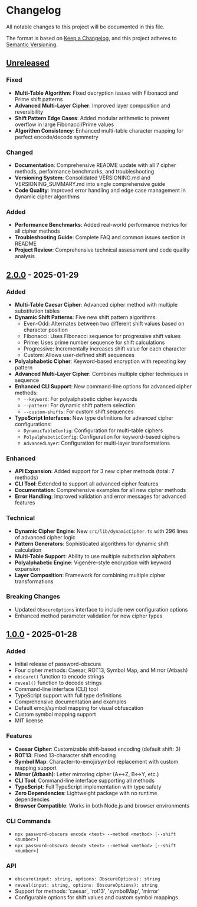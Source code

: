 # Changelog

All notable changes to this project will be documented in this file.

The format is based on [Keep a Changelog](https://keepachangelog.com/en/1.0.0/),
and this project adheres to [Semantic Versioning](https://semver.org/spec/v2.0.0.html).

## [Unreleased]

### Fixed

- **Multi-Table Algorithm**: Fixed decryption issues with Fibonacci and Prime shift patterns
- **Advanced Multi-Layer Cipher**: Improved layer composition and reversibility
- **Shift Pattern Edge Cases**: Added modular arithmetic to prevent overflow in large Fibonacci/Prime values
- **Algorithm Consistency**: Enhanced multi-table character mapping for perfect encode/decode symmetry

### Changed

- **Documentation**: Comprehensive README update with all 7 cipher methods, performance benchmarks, and troubleshooting
- **Versioning System**: Consolidated VERSIONING.md and VERSIONING_SUMMARY.md into single comprehensive guide
- **Code Quality**: Improved error handling and edge case management in dynamic cipher algorithms

### Added

- **Performance Benchmarks**: Added real-world performance metrics for all cipher methods
- **Troubleshooting Guide**: Complete FAQ and common issues section in README
- **Project Review**: Comprehensive technical assessment and code quality analysis

## [2.0.0] - 2025-01-29

### Added

- **Multi-Table Caesar Cipher**: Advanced cipher method with multiple substitution tables
- **Dynamic Shift Patterns**: Five new shift pattern algorithms:
  - Even-Odd: Alternates between two different shift values based on character position
  - Fibonacci: Uses Fibonacci sequence for progressive shift values
  - Prime: Uses prime number sequence for shift calculations
  - Progressive: Incrementally increases shift value for each character
  - Custom: Allows user-defined shift sequences
- **Polyalphabetic Cipher**: Keyword-based encryption with repeating key pattern
- **Advanced Multi-Layer Cipher**: Combines multiple cipher techniques in sequence
- **Enhanced CLI Support**: New command-line options for advanced cipher methods:
  - `--keyword`: For polyalphabetic cipher keywords
  - `--pattern`: For dynamic shift pattern selection
  - `--custom-shifts`: For custom shift sequences
- **TypeScript Interfaces**: New type definitions for advanced cipher configurations:
  - `DynamicTableConfig`: Configuration for multi-table ciphers
  - `PolyalphabeticConfig`: Configuration for keyword-based ciphers
  - `AdvancedLayer`: Configuration for multi-layer transformations

### Enhanced

- **API Expansion**: Added support for 3 new cipher methods (total: 7 methods)
- **CLI Tool**: Extended to support all advanced cipher features
- **Documentation**: Comprehensive examples for all new cipher methods
- **Error Handling**: Improved validation and error messages for advanced features

### Technical

- **Dynamic Cipher Engine**: New `src/lib/dynamicCipher.ts` with 296 lines of advanced cipher logic
- **Pattern Generators**: Sophisticated algorithms for dynamic shift calculation
- **Multi-Table Support**: Ability to use multiple substitution alphabets
- **Polyalphabetic Engine**: Vigenère-style encryption with keyword expansion
- **Layer Composition**: Framework for combining multiple cipher transformations

### Breaking Changes

- Updated `ObscureOptions` interface to include new configuration options
- Enhanced method parameter validation for new cipher types

## [1.0.0] - 2025-01-28

### Added

- Initial release of password-obscura
- Four cipher methods: Caesar, ROT13, Symbol Map, and Mirror (Atbash)
- `obscure()` function to encode strings
- `reveal()` function to decode strings
- Command-line interface (CLI) tool
- TypeScript support with full type definitions
- Comprehensive documentation and examples
- Default emoji/symbol mapping for visual obfuscation
- Custom symbol mapping support
- MIT license

### Features

- **Caesar Cipher**: Customizable shift-based encoding (default shift: 3)
- **ROT13**: Fixed 13-character shift encoding
- **Symbol Map**: Character-to-emoji/symbol replacement with custom mapping support
- **Mirror (Atbash)**: Letter mirroring cipher (A↔Z, B↔Y, etc.)
- **CLI Tool**: Command-line interface supporting all methods
- **TypeScript**: Full TypeScript implementation with type safety
- **Zero Dependencies**: Lightweight package with no runtime dependencies
- **Browser Compatible**: Works in both Node.js and browser environments

### CLI Commands

- `npx password-obscura encode <text> --method <method> [--shift <number>]`
- `npx password-obscura decode <text> --method <method> [--shift <number>]`

### API

- `obscure(input: string, options: ObscureOptions): string`
- `reveal(input: string, options: ObscureOptions): string`
- Support for methods: 'caesar', 'rot13', 'symbolMap', 'mirror'
- Configurable options for shift values and custom symbol mappings

[Unreleased]: https://github.com/angga-22/password-obscura/compare/v2.0.0...HEAD
[2.0.0]: https://github.com/angga-22/password-obscura/compare/v1.0.0...v2.0.0
[1.0.0]: https://github.com/angga-22/password-obscura/releases/tag/v1.0.0
